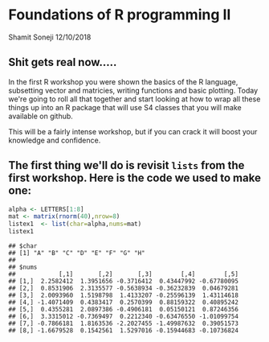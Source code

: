 Foundations of R programming II
================
Shamit Soneji
12/10/2018

Shit gets real now.....
-----------------------

In the first R workshop you were shown the basics of the R language, subsetting vector and matricies, writing functions and basic plotting. Today we're going to roll all that together and start looking at how to wrap all these things up into an R package that will use S4 classes that you will make available on github.

This will be a fairly intense workshop, but if you can crack it will boost your knowledge and confidence.

The first thing we'll do is revisit `lists` from the first workshop. Here is the code we used to make one:
----------------------------------------------------------------------------------------------------------

``` r
alpha <- LETTERS[1:8]
mat <- matrix(rnorm(40),nrow=8)
listex1  <- list(char=alpha,nums=mat)
listex1
```

    ## $char
    ## [1] "A" "B" "C" "D" "E" "F" "G" "H"
    ## 
    ## $nums
    ##            [,1]       [,2]       [,3]        [,4]        [,5]
    ## [1,]  2.2582412  1.3951656 -0.3716412  0.43447992 -0.67780095
    ## [2,]  0.8531906  2.3135577 -0.5638934 -0.36232839  0.04679281
    ## [3,]  2.0093960  1.5198798  1.4133207 -0.25596139  1.43114618
    ## [4,] -1.4071409  0.4383417  0.2570399  0.88159322  0.40895242
    ## [5,]  0.4355281  2.0897386 -0.4906181  0.05150121  0.87246356
    ## [6,]  3.3315012 -0.7369497  0.2212340 -0.63476550 -1.01099754
    ## [7,] -0.7866181  1.8163536 -2.2027455 -1.49987632  0.39051573
    ## [8,] -1.6679528  0.1542561  1.5297016 -0.15944683 -0.10736824
